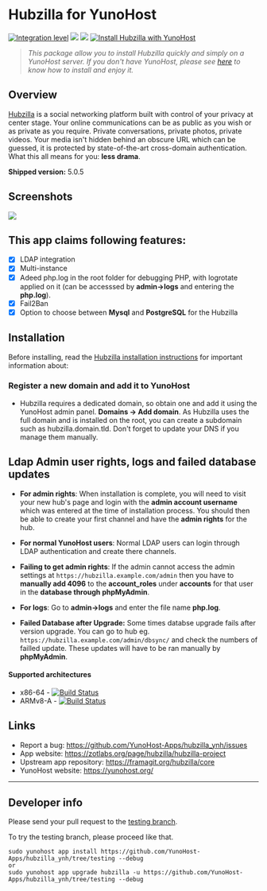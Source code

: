 # Hubzilla for YunoHost

[![Integration level](https://dash.yunohost.org/integration/hubzilla.svg)](https://dash.yunohost.org/appci/app/hubzilla) ![](https://ci-apps.yunohost.org/ci/badges/hubzilla.status.svg) ![](https://ci-apps.yunohost.org/ci/badges/hubzilla.maintain.svg)
[![Install Hubzilla with YunoHost](https://install-app.yunohost.org/install-with-yunohost.png)](https://install-app.yunohost.org/?app=hubzilla)

> *This package allow you to install Hubzilla quickly and simply on a YunoHost server.
If you don't have YunoHost, please see [here](https://yunohost.org/#/install) to know how to install and enjoy it.*

## Overview
[Hubzilla](https://hub.libranet.de/directory?f=&global=1&pubforums=1) is a social networking platform built with control of your privacy at center stage. Your online communications can be as public as you wish or as private as you require. Private conversations, private photos, private videos. Your media isn't hidden behind an obscure URL which can be guessed, it is protected by state-of-the-art cross-domain authentication. What this all means for you: **less drama**.

**Shipped version:**  5.0.5

## Screenshots

![](https://fediverse.party/img/screenshots/hubzilla-1.png)

## This app claims following features:
- [X] LDAP integration
- [X] Multi-instance
- [X] Adeed php.log in the root folder for debugging PHP, with logrotate applied on it (can be accesssed by **admin->logs** and entering the **php.log**).
- [X] Fail2Ban
- [X] Option to choose between **Mysql** and **PostgreSQL** for the Hubzilla

## Installation
Before installing, read the [Hubzilla installation instructions](https://framagit.org/hubzilla/core/blob/master/install/INSTALL.txt) for important information about:

### Register a new domain and add it to YunoHost
- Hubzilla requires a dedicated domain, so obtain one and add it using the YunoHost admin panel. **Domains -> Add domain**. As Hubzilla uses the full domain and is installed on the root, you can create a subdomain such as hubzilla.domain.tld. Don't forget to update your DNS if you manage them manually.

## Ldap Admin user rights, logs and failed database updates

- **For admin rights**: When installation is complete, you will need to visit your new hub's page and login with the **admin account username** which was entered at the time of installation process. You should then be able to create your first channel and have the **admin rights** for the hub.

- **For normal YunoHost users**: Normal LDAP users can login through LDAP authentication and create there channels.

- **Failing to get admin rights**: If the admin cannot access the admin settings at `https://hubzilla.example.com/admin` then you have to **manually add 4096** to the **account_roles** under **accounts** for that user in the **database through phpMyAdmin**.

- **For logs**: Go to **admin->logs** and enter the file name **php.log**.

- **Failed Database after Upgrade:** Some times databse upgrade fails after version upgrade. You can go to hub eg. `https://hubzilla.example.com/admin/dbsync/` and check the numbers of failled update. These updates will have to be ran manually by **phpMyAdmin**.

#### Supported architectures

* x86-64 - [![Build Status](https://ci-apps.yunohost.org/ci/logs/hubzilla%20%28Official%29.svg)](https://ci-apps.yunohost.org/ci/apps/hubzilla/)
* ARMv8-A - [![Build Status](https://ci-apps-arm.yunohost.org/ci/logs/hubzilla%20%28Official%29.svg)](https://ci-apps-arm.yunohost.org/ci/apps/hubzilla/)

## Links

 * Report a bug: https://github.com/YunoHost-Apps/hubzilla_ynh/issues
 * App website: https://zotlabs.org/page/hubzilla/hubzilla-project
 * Upstream app repository: https://framagit.org/hubzilla/core
 * YunoHost website: https://yunohost.org/

---

## Developer info

Please send your pull request to the [testing branch](https://github.com/YunoHost-Apps/hubzilla_ynh/tree/testing).

To try the testing branch, please proceed like that.
```
sudo yunohost app install https://github.com/YunoHost-Apps/hubzilla_ynh/tree/testing --debug
or
sudo yunohost app upgrade hubzilla -u https://github.com/YunoHost-Apps/hubzilla_ynh/tree/testing --debug
```
